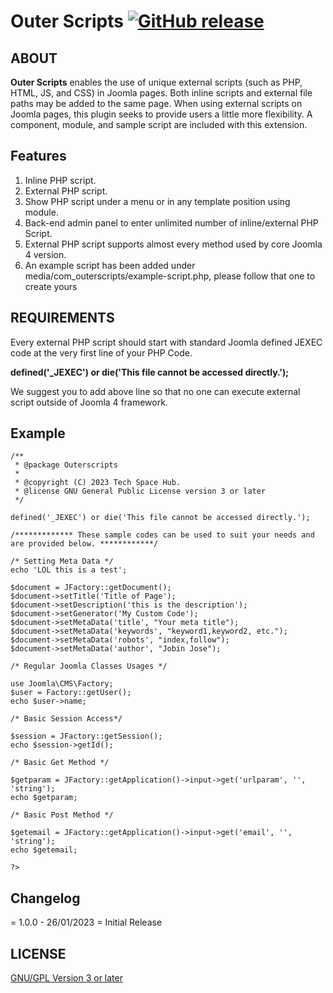 # Outer Scripts [![GitHub release](https://techspacehub.com/wp-content/themes/astra-child/assets/images/outer-scripts-version.svg)](https://github.com/tech-space-hub/Outer-Scripts/releases)

## ABOUT

**Outer Scripts** enables the use of unique external scripts (such as PHP, HTML, JS, and CSS) in Joomla pages. Both inline scripts and external file paths may be added to the same page. When using external scripts on Joomla pages, this plugin seeks to provide users a little more flexibility. A component, module, and sample script are included with this extension.

## Features

1. Inline PHP script.
2. External PHP script.
3. Show PHP script under a menu or in any template position using module.
4. Back-end admin panel to enter unlimited number of inline/external PHP Script.
5. External PHP script supports almost every method used by core Joomla 4 version.
6. An example script has been added under media/com_outerscripts/example-script.php, please follow that one to create yours

## REQUIREMENTS

Every external PHP script should start with standard Joomla defined JEXEC code at the very first line of your PHP Code.

**defined('\_JEXEC') or die('This file cannot be accessed directly.');**

We suggest you to add above line so that no one can execute external script outside of Joomla 4 framework.

## Example

```<?php
/**
 * @package Outerscripts
 *
 * @copyright (C) 2023 Tech Space Hub.
 * @license GNU General Public License version 3 or later
 */

defined('_JEXEC') or die('This file cannot be accessed directly.');

/************* These sample codes can be used to suit your needs and are provided below. ************/

/* Setting Meta Data */
echo 'LOL this is a test';

$document = JFactory::getDocument();
$document->setTitle('Title of Page');
$document->setDescription('this is the description');
$document->setGenerator('My Custom Code');
$document->setMetaData('title', "Your meta title");
$document->setMetaData('keywords', "keyword1,keyword2, etc.");
$document->setMetaData('robots', "index,follow");
$document->setMetaData('author', "Jobin Jose");

/* Regular Joomla Classes Usages */

use Joomla\CMS\Factory;
$user = Factory::getUser();
echo $user->name;

/* Basic Session Access*/

$session = JFactory::getSession();
echo $session->getId();

/* Basic Get Method */

$getparam = JFactory::getApplication()->input->get('urlparam', '', 'string');
echo $getparam;

/* Basic Post Method */

$getemail = JFactory::getApplication()->input->get('email', '', 'string');
echo $getemail;

?>

```

## Changelog

= 1.0.0 - 26/01/2023 =
Initial Release

## LICENSE

[GNU/GPL Version 3 or later](https://www.gnu.org/licenses/gpl-3.0.html)
